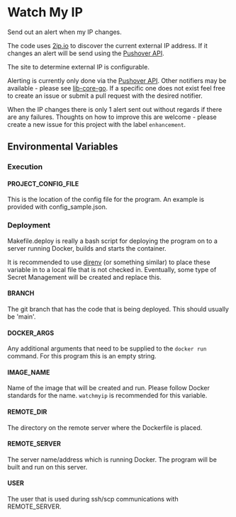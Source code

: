 # Watch My IP

Send out an alert when my IP changes.

The code uses [2ip.io](https://2ip.io) to discover the current external IP address.  If it changes an alert will be send using the [Pushover API](https://pushover.net).

The site to determine external IP is configurable.

Alerting is currently only done via the [Pushover API](https://pushover.net). Other notifiers may be available - please see [lib-core-go](https://github.com/skeletonkey/lib-core-go/tree/main/notify). If a specific one does not exist feel free to create an issue or submit a pull request with the desired notifier.

When the IP changes there is only 1 alert sent out without regards if there are any failures. Thoughts on how to improve this are welcome - please create a new issue for this project with the label `enhancement`.

## Environmental Variables

### Execution

#### PROJECT_CONFIG_FILE

This is the location of the config file for the program.  An example is provided with config_sample.json.

### Deployment

Makefile.deploy is really a bash script for deploying the program on to a server running Docker, builds and starts the container.

It is recommended to use [direnv](https://direnv.net/) (or something similar) to place these variable in to a local file that is not checked in.  Eventually, some type of Secret Management will be created and replace this.

#### BRANCH

The git branch that has the code that is being deployed.  This should usually be 'main'.

#### DOCKER_ARGS

Any additional arguments that need to be supplied to the `docker run` command.  For this program this is an empty string.

#### IMAGE_NAME

Name of the image that will be created and run. Please follow Docker standards for the name. `watchmyip` is recommended for this variable.

#### REMOTE_DIR

The directory on the remote server where the Dockerfile is placed.

#### REMOTE_SERVER

The server name/address which is running Docker. The program will be built and run on this server.

#### USER

The user that is used during ssh/scp communications with REMOTE_SERVER.